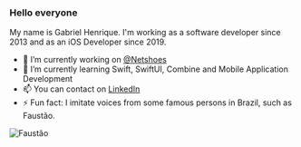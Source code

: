 ### Hello everyone

My name is Gabriel Henrique. I'm working as a software developer since 2013 and as an iOS Developer since 2019.

- 🔭 I’m currently working on [@Netshoes](https://github.com/netshoes)
- 🌱 I’m currently learning Swift, SwiftUI, Combine and Mobile Application Development
- 📫 You can contact on [LinkedIn](https://www.linkedin.com/in/gabrielhsp/)
- ⚡ Fun fact: I imitate voices from some famous persons in Brazil, such as Faustão.

<img src="https://media.tenor.com/images/de00054c531a50c96c2782fda561e115/tenor.gif" alt="Faustão">
